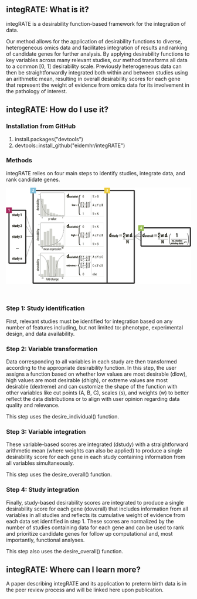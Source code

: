 integRATE: What is it?
---

integRATE is a desirability function-based framework for the integration of data.

Our method allows for the application of desirability functions to diverse, heterogeneous omics data and facilitates integration of results and ranking of candidate genes for further analysis. By applying desirability functions to key variables across many relevant studies, our method transforms all data to a common [0, 1] desirability scale. Previously heterogeneous data can then be straightforwardly integrated both within and between studies using an arithmetic mean, resulting in overall desirability scores for each gene that represent the weight of evidence from omics data for its involvement in the pathology of interest.

integRATE: How do I use it?
---

### Installation from GitHub

1. install.packages("devtools")
2. devtools::install_github("eidemhr/integRATE")

### Methods

integRATE relies on four main steps to identify studies, integrate data, and rank candidate genes.

![](methods.png)

<br />

### Step 1: Study identification

First, relevant studies must be identified for integration based on any number of features including, but not limited to: phenotype, experimental design, and data availability.

### Step 2: Variable transformation

Data corresponding to all variables in each study are then transformed according to the appropriate desirability function. In this step, the user assigns a function based on whether low values are most desirable (dlow), high values are most desirable (dhigh), or extreme values are most desirable (dextreme) and can customize the shape of the function with other variables like cut points (A, B, C), scales (s), and weights (w) to better reflect the data distributions or to align with user opinion regarding data quality and relevance.

This step uses the desire_individual() function.

### Step 3: Variable integration

These variable-based scores are integrated (dstudy) with a straightforward arithmetic mean (where weights can also be applied) to produce a single desirability score for each gene in each study containing information from all variables simultaneously.

This step uses the desire_overall() function.

### Step 4: Study integration

Finally, study-based desirability scores are integrated to produce a single desirability score for each gene (doverall) that includes information from all variables in all studies and reflects its cumulative weight of evidence from each data set identified in step 1. These scores are normalized by the number of studies containing data for each gene and can be used to rank and prioritize candidate genes for follow up computational and, most importantly, functional analyses.

This step also uses the desire_overall() function.

integRATE: Where can I learn more?
---

A paper describing integRATE and its application to preterm birth data is in the peer review process and will be linked here upon publication.

